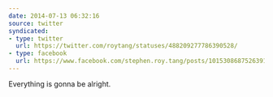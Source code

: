 ```yaml
---
date: 2014-07-13 06:32:16
source: twitter
syndicated:
- type: twitter
  url: https://twitter.com/roytang/statuses/488209277786390528/
- type: facebook
  url: https://www.facebook.com/stephen.roy.tang/posts/10153086875263912
---
```


Everything is gonna be alright.